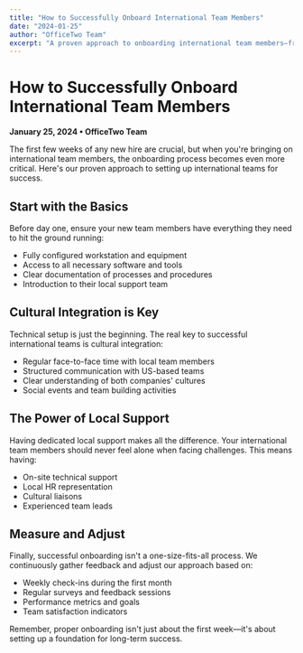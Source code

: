 ```yaml
---
title: "How to Successfully Onboard International Team Members"
date: "2024-01-25"
author: "OfficeTwo Team"
excerpt: "A proven approach to onboarding international team members—from equipment setup to cultural integration and long-term success."
---
```


# How to Successfully Onboard International Team Members

**January 25, 2024 • OfficeTwo Team**

The first few weeks of any new hire are crucial, but when you're bringing on international team members, the onboarding process becomes even more critical. Here's our proven approach to setting up international teams for success.

## Start with the Basics

Before day one, ensure your new team members have everything they need to hit the ground running:

- Fully configured workstation and equipment  
- Access to all necessary software and tools  
- Clear documentation of processes and procedures  
- Introduction to their local support team  

## Cultural Integration is Key

Technical setup is just the beginning. The real key to successful international teams is cultural integration:

- Regular face-to-face time with local team members  
- Structured communication with US-based teams  
- Clear understanding of both companies' cultures  
- Social events and team building activities  

## The Power of Local Support

Having dedicated local support makes all the difference. Your international team members should never feel alone when facing challenges. This means having:

- On-site technical support  
- Local HR representation  
- Cultural liaisons  
- Experienced team leads  

## Measure and Adjust

Finally, successful onboarding isn't a one-size-fits-all process. We continuously gather feedback and adjust our approach based on:

- Weekly check-ins during the first month  
- Regular surveys and feedback sessions  
- Performance metrics and goals  
- Team satisfaction indicators  

Remember, proper onboarding isn't just about the first week—it's about setting up a foundation for long-term success.
